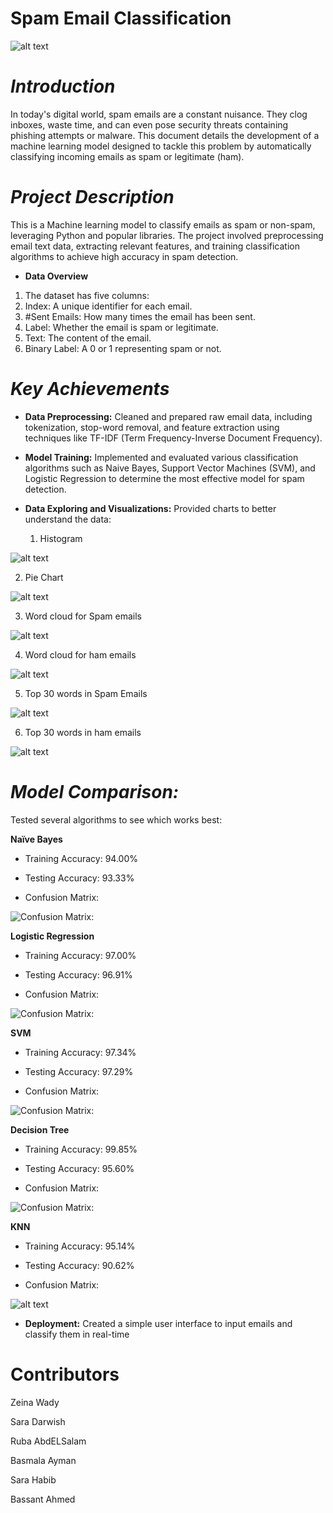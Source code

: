 # **Spam Email Classification**
![alt text](Images/1_nBgCTU_hAVG00eYkcRf6Mw.png)

# *Introduction*
In today's digital world, spam emails are a constant nuisance. They clog inboxes, waste time, and can even pose security threats containing phishing attempts or malware. This document details the development of a machine learning model designed to tackle this problem by automatically classifying incoming emails as spam or legitimate (ham).

# *Project Description*
 This is a Machine learning model to classify emails as spam or non-spam, leveraging Python and popular libraries. The project involved preprocessing email text data, extracting relevant features, and training classification algorithms to achieve high accuracy in spam detection.
 
- **Data Overview**
1. The dataset has five columns:
2. Index: A unique identifier for each email.
3. #Sent Emails: How many times the email has been sent.
4. Label: Whether the email is spam or legitimate.
5. Text: The content of the email.
6. Binary Label: A 0 or 1 representing spam or not.



# *Key Achievements*
- **Data Preprocessing:** Cleaned and prepared raw email data, including tokenization, stop-word removal, and feature extraction using techniques like TF-IDF (Term Frequency-Inverse Document Frequency).

- **Model Training:** Implemented and evaluated various classification algorithms such as Naive Bayes, Support Vector Machines (SVM), and Logistic Regression to determine the most effective model for spam detection.
  
- **Data Exploring and Visualizations:**  Provided charts to better understand the data:
  
   1. Histogram
   
 ![alt text](Images/download.png)

   2. Pie Chart

![alt text](<Images/download (1).png>)

   3. Word cloud for Spam emails

![alt text](<Images/download (2).png>)

   4. Word cloud for ham emails

![alt text](<Images/download (3).png>)

   5. Top 30 words in Spam Emails

![alt text](<Images/download (4).png>)

   6. Top 30 words in ham emails

 ![alt text](<Images/download (5).png>)

# *Model Comparison:*
Tested several algorithms to see which works best:

  **Naïve Bayes**

 - Training Accuracy: 94.00%
 
 - Testing Accuracy: 93.33%

 - Confusion Matrix:

![Confusion Matrix:](<Images/download (6).png>)

  **Logistic Regression**

  - Training Accuracy: 97.00%
  - Testing Accuracy: 96.91%

  - Confusion Matrix:

![Confusion Matrix:](<Images/download (7).png>)

  **SVM**

 - Training Accuracy: 97.34%
 - Testing Accuracy: 97.29%

 - Confusion Matrix:

![Confusion Matrix:](<Images/download (8).png>)

  **Decision Tree**

 - Training Accuracy: 99.85%
 - Testing Accuracy: 95.60%

 - Confusion Matrix:

![Confusion Matrix:](<Images/download (9).png>)

 **KNN**

 - Training Accuracy: 95.14%
 - Testing Accuracy: 90.62%

 - Confusion Matrix:

![alt text](<Images/download (10).png>)

- **Deployment:** Created a simple user interface to input emails and classify them in real-time

# **Contributors**

Zeina Wady

Sara Darwish 

Ruba AbdELSalam 

Basmala Ayman

Sara Habib

Bassant Ahmed
